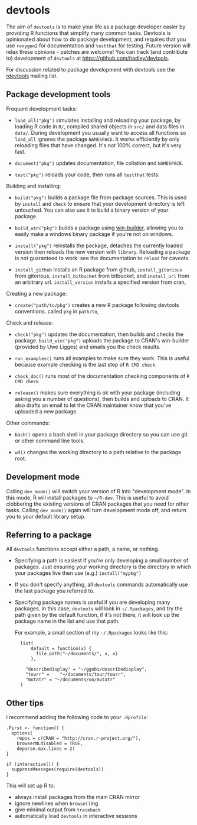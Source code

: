 # devtools

The aim of `devtools` is to make your life as a package developer easier by providing R functions that simplify many common tasks. Devtools is opinionated about how to do package development, and requires that you use `roxygen2` for documentation and `testthat` for testing. Future version will relax these opinions - patches are welcome! You can track (and contribute to) development of `devtools` at https://github.com/hadley/devtools.

For discussion related to package development with devtools see the [rdevtools](http://groups.google.com/group/rdevtools) mailing list.

## Package development tools

Frequent development tasks:

* `load_all("pkg")` simulates installing and reloading your package, by
  loading R code in `R/`, compiled shared objects in `src/` and data files in
  `data/`. During development you usually want to access all functions so
  `load_all` ignores the package `NAMESPACE`. It works efficiently by only
  reloading files that have changed. It's not 100% correct, but it's very
  fast.

* `document("pkg")` updates documentation, file collation and `NAMESPACE`. 

* `test("pkg")` reloads your code, then runs all `testthat` tests.

Building and installing:

* `build("pkg")` builds a package file from package sources. This is used by
  `install` and `check` to ensure that your development directory is left
  untouched. You can also use it to build a binary version of your package.

* `build_win("pkg")` builds a package using
  [win-builder](http://win-builder.r-project.org/), allowing you to easily
  make a windows binary package if you're not on windows.

* `install("pkg")` reinstalls the package, detaches the currently loaded
  version then reloads the new version with `library`. Reloading a package is
  not guaranteed to work: see the documentation to `reload` for caveats.

* `install_github` installs an R package from github, `install_gitorious` from
  gitorious, `install_bitbucket` from bitbucket, and `install_url` from an
  arbitrary url. `install_version` installs a specified version from cran,

Creating a new package:

* `create("path/to/pkg")` creates a new R package following devtools
  conventions. called `pkg` in `path/to`,

Check and release:

* `check("pkg")` updates the documentation, then builds and checks the
  package. `build_win("pkg")` uploads the package to CRAN's win-builder
  (provided by Uwe Ligges) and emails you the check results.

* `run_examples()` runs all examples to make sure they work. This is useful
  because example checking is the last step of `R CMD check`.

* `check_doc()` runs most of the documentation checking components of `R CMD
  check`

* `release()` makes sure everything is ok with your package (including asking
  you a number of questions), then builds and uploads to CRAN. It also drafts
  an email to let the CRAN maintainer know that you've uploaded a new package.

Other commands:

* `bash()` opens a bash shell in your package directory so you can use 
   git or other command line tools.

* `wd()` changes the working directory to a path relative to the package root.

## Development mode

Calling `dev_mode()` will switch your version of R into "development mode". In this mode, R will install packages to `~/R-dev`. This is useful to avoid clobbering the existing versions of CRAN packages that you need for other tasks. Calling `dev_mode()` again will turn development mode off, and return you to your default library setup.

## Referring to a package

All `devtools` functions accept either a path, a name, or nothing.

* Specifying a path is easiest if you're only developing a small number of
  packages. Just ensuring your working directory is the directory in which
  your packages live then use (e.g.) `install("mypkg")`

* If you don't specify anything, all `devtools` commands automatically use the
  last package you referred to.

* Specifying package names is useful if you are developing many packages. In
  this case, `devtools` will look in `~/.Rpackages`, and try the path given by
  the default function, if it's not there, it will look up the package name in
  the list and use that path. 

  For example, a small section of my `~/.Rpackages` looks like this:

        list(
            default = function(x) {
              file.path("~/documents/", x, x)
            }, 

          "describedisplay" = "~/ggobi/describedisplay",
          "tourr" =    "~/documents/tour/tourr", 
          "mutatr" = "~/documents/oo/mutatr"
        )

## Other tips

I recommend adding the following code to your `.Rprofile`:

    .First <- function() {
      options(
        repos = c(CRAN = "http://cran.r-project.org/"),
        browserNLdisabled = TRUE,
        deparse.max.lines = 2)
    }

    if (interactive()) {
      suppressMessages(require(devtools))
    }

This will set up R to:

* always install packages from the main CRAN mirror
* ignore newlines when  `browse()`ing
* give minimal output from `traceback`
* automatically load `devtools` in interactive sessions
